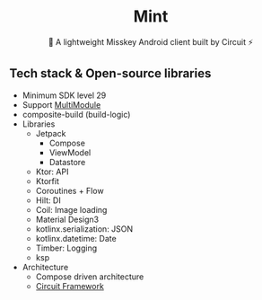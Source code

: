 <h1 align="center">Mint</h1>

<p align="center">
🌿 A lightweight Misskey Android client built by Circuit ⚡️
</p>

## Tech stack & Open-source libraries

- Minimum SDK level 29
- Support [MultiModule](https://developer.android.com/topic/modularization)
- composite-build (build-logic)
- Libraries
  - Jetpack
    - Compose
    - ViewModel
    - Datastore
  - Ktor: API
  - Ktorfit
  - Coroutines + Flow
  - Hilt: DI
  - Coil: Image loading
  - Material Design3
  - kotlinx.serialization: JSON
  - kotlinx.datetime: Date
  - Timber: Logging
  - ksp
- Architecture
  - Compose driven architecture
  - [Circuit Framework](https://slackhq.github.io/circuit/)
